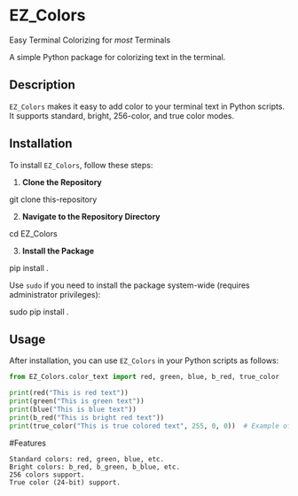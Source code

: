 # EZ_Colors
Easy Terminal Colorizing for *most* Terminals

A simple Python package for colorizing text in the terminal.

## Description

`EZ_Colors` makes it easy to add color to your terminal text in Python scripts. It supports standard, bright, 256-color, and true color modes.

## Installation

To install `EZ_Colors`, follow these steps:

1. **Clone the Repository**

git clone this-repository


2. **Navigate to the Repository Directory**

cd EZ_Colors


3. **Install the Package**

pip install .


Use `sudo` if you need to install the package system-wide (requires administrator privileges):

sudo pip install .


## Usage

After installation, you can use `EZ_Colors` in your Python scripts as follows:

```python
from EZ_Colors.color_text import red, green, blue, b_red, true_color

print(red("This is red text"))
print(green("This is green text"))
print(blue("This is blue text"))
print(b_red("This is bright red text"))
print(true_color("This is true colored text", 255, 0, 0))  # Example of true color (red)
```

#Features

    Standard colors: red, green, blue, etc.
    Bright colors: b_red, b_green, b_blue, etc.
    256 colors support.
    True color (24-bit) support.
